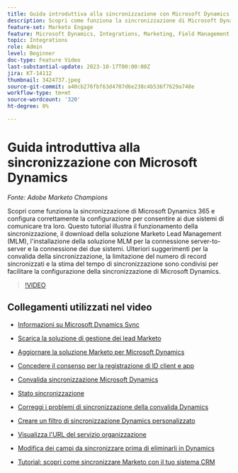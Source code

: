 ```yaml
---
title: Guida introduttiva alla sincronizzazione con Microsoft Dynamics
description: Scopri come funziona la sincronizzazione di Microsoft Dynamics 365 e configura correttamente la configurazione per consentire ai due sistemi di comunicare tra loro. Questo tutorial illustra il funzionamento della sincronizzazione, il download della soluzione Marketo Lead Management (MLM), l'installazione della soluzione MLM per la connessione server-to-server e la connessione dei due sistemi.
feature-set: Marketo Engage
feature: Microsoft Dynamics, Integrations, Marketing, Field Management, Administration
topic: Integrations
role: Admin
level: Beginner
doc-type: Feature Video
last-substantial-update: 2023-10-17T00:00:00Z
jira: KT-14112
thumbnail: 3424737.jpeg
source-git-commit: a40cb276fbf63d4707d6e238c4b536f7629a748e
workflow-type: tm+mt
source-wordcount: '320'
ht-degree: 0%

---
```



# Guida introduttiva alla sincronizzazione con Microsoft Dynamics

*Fonte: Adobe Marketo Champions*

Scopri come funziona la sincronizzazione di Microsoft Dynamics 365 e configura correttamente la configurazione per consentire ai due sistemi di comunicare tra loro. Questo tutorial illustra il funzionamento della sincronizzazione, il download della soluzione Marketo Lead Management (MLM), l&#39;installazione della soluzione MLM per la connessione server-to-server e la connessione dei due sistemi. Ulteriori suggerimenti per la convalida della sincronizzazione, la limitazione del numero di record sincronizzati e la stima del tempo di sincronizzazione sono condivisi per facilitare la configurazione della sincronizzazione di Microsoft Dynamics.

>[!VIDEO](https://video.tv.adobe.com/v/3424737/?learn=on)

## Collegamenti utilizzati nel video

* [Informazioni su Microsoft Dynamics Sync](https://experienceleague.adobe.com/docs/marketo/using/product-docs/crm-sync/microsoft-dynamics/understanding-the-microsoft-dynamics-sync.html)

* [Scarica la soluzione di gestione dei lead Marketo](https://experienceleague.adobe.com/docs/marketo/using/product-docs/crm-sync/microsoft-dynamics/sync-setup/download-the-marketo-lead-management-solution.html)

* [Aggiornare la soluzione Marketo per Microsoft Dynamics](https://experienceleague.adobe.com/docs/marketo/using/product-docs/crm-sync/microsoft-dynamics/sync-setup/update-the-marketo-solution-for-microsoft-dynamics.html)

* [Concedere il consenso per la registrazione di ID client e app](https://experienceleague.adobe.com/docs/marketo/using/product-docs/crm-sync/microsoft-dynamics/sync-setup/grant-consent-for-client-id-and-app-registration.html)

* [Convalida sincronizzazione Microsoft Dynamics](https://experienceleague.adobe.com/docs/marketo/using/product-docs/crm-sync/microsoft-dynamics/sync-setup/validate-microsoft-dynamics-sync.html)

* [Stato sincronizzazione](https://experienceleague.adobe.com/docs/marketo/using/product-docs/crm-sync/microsoft-dynamics/microsoft-dynamics-sync-details/sync-status.html)

* [Correggi i problemi di sincronizzazione della convalida Dynamics](https://experienceleague.adobe.com/docs/marketo/using/product-docs/crm-sync/microsoft-dynamics/fix-dynamics-validation-sync-issues.html)

* [Creare un filtro di sincronizzazione Dynamics personalizzato](https://experienceleague.adobe.com/docs/marketo/using/product-docs/crm-sync/microsoft-dynamics/custom-dynmaics-sync-filter-details/create-a-custom-dynamics-sync-filter.html)

* [Visualizza l&#39;URL del servizio organizzazione](https://experienceleague.adobe.com/docs/marketo/using/product-docs/crm-sync/microsoft-dynamics/sync-setup/view-the-organization-service-url.html)

* [Modifica dei campi da sincronizzare prima di eliminarli in Dynamics](https://experienceleague.adobe.com/docs/marketo/using/product-docs/crm-sync/microsoft-dynamics/microsoft-dynamics-sync-details/editing-fields-to-sync-before-deleting-them-in-dynamics.html)

* [Tutorial: scopri come sincronizzare Marketo con il tuo sistema CRM](https://experienceleague.adobe.com/docs/marketo-learn/tutorials/lead-and-data-management/crm-sync-learn.html)